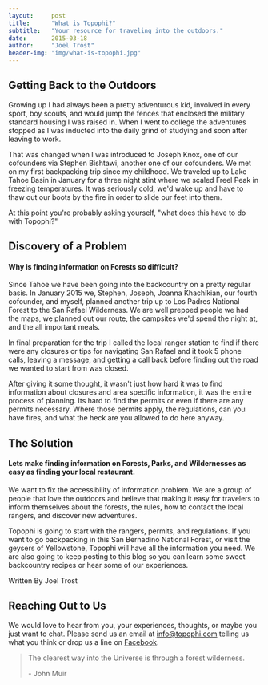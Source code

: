 ```yaml
---
layout:     post
title:      "What is Topophi?"
subtitle:   "Your resource for traveling into the outdoors."
date:       2015-03-18
author:     "Joel Trost"
header-img: "img/what-is-topophi.jpg"
---
```


<h2 class="section-heading">Getting Back to the Outdoors</h2>

<p>Growing up I had always been a pretty adventurous kid, involved in every sport, boy scouts, and would jump the fences that enclosed the military standard housing I was raised in.  When I went to college the adventures stopped as I was inducted into the daily grind of studying and soon after leaving to work.</p>

<p>That was changed when I was introduced to Joseph Knox, one of our cofounders via Stephen Bishtawi, another one of our cofounders.  We met on my first backpacking trip since my childhood.  We traveled up to Lake Tahoe Basin in January for a three night stint where we scaled Freel Peak in freezing temperatures.  It was seriously cold, we'd wake up and have to thaw out our boots by the fire in order to slide our feet into them.</p>

<p>At this point you're probably asking yourself, "what does this have to do with Topophi?"  </p>

<h2 class="section-heading">Discovery of a Problem</h2>
<h4>Why is finding information on Forests so difficult?</h4>

<p>Since Tahoe we have been going into the backcountry on a pretty regular basis.  In January 2015 we, Stephen, Joseph, Joanna Khachikian, our fourth cofounder, and myself,  planned another trip up to Los Padres National Forest to the San Rafael Wilderness.  We are well prepped people we had the maps, we planned out our route, the campsites we'd spend the night at, and the all important meals.</p>

<p>In final preparation for the trip I called the local ranger station to find if there were any closures or tips for navigating San Rafael and it took 5 phone calls, leaving a message, and getting  a call back before finding out the road we wanted to start from was closed.</p>

<p>After giving it some thought, it wasn't just how hard it was to find information about closures and area specific information, it was the entire process of planning.  Its hard to find the permits or even if there are any permits necessary.  Where those permits apply, the regulations, can you have fires, and what the heck are you allowed to do here anyway.</p>


<h2 class="section-heading">The Solution</h2>
<h4>Lets make finding information on Forests, Parks, and Wildernesses as easy as finding your local restaurant.</h4>

<p>We want to fix the accessibility of information problem.  We are a group of people that love the outdoors and believe that making it easy for travelers to inform themselves about the forests, the rules, how to contact the local rangers, and discover new adventures.</p>

<p>Topophi is going to start with the rangers, permits, and regulations.  If you want to go backpacking in this San Bernadino National Forest, or visit the geysers of Yellowstone, Topophi will have all the information you need.  We are also going to keep posting to this blog so you can learn some sweet backcountry recipes or hear some of our experiences.</p>
<span>Written By Joel Trost</span>

<h2 class="section-heading">Reaching Out to Us</h2>

<p>We would love to hear from you, your experiences, thoughts, or maybe you just want to chat.  Please send us an email at <a href="mailto:info@topophi.com">info@topophi.com</a>  telling us what you think or drop us a line on <a target="_blank"  href='https://www.facebook.com/topophi'>Facebook</a>.</p>

<blockquote>The clearest way into the Universe is through a forest wilderness. 
  <p>- John Muir</p>
</blockquote>